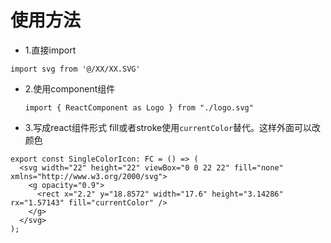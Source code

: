 # 使用方法
 - 1.直接import
```
import svg from '@/XX/XX.SVG'
```
- 2.使用component组件
  ```
  import { ReactComponent as Logo } from "./logo.svg"
  ```
- 3.写成react组件形式
fill或者stroke使用`currentColor`替代。这样外面可以改颜色
```
export const SingleColorIcon: FC = () => (
  <svg width="22" height="22" viewBox="0 0 22 22" fill="none" xmlns="http://www.w3.org/2000/svg">
    <g opacity="0.9">
      <rect x="2.2" y="18.8572" width="17.6" height="3.14286" rx="1.57143" fill="currentColor" />
    </g>
  </svg>
);
```
